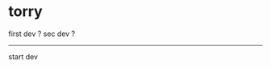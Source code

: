 # torry
first dev ?
sec   dev ?

----------------------------------------------------------------
start dev
